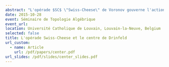 ```yaml
---
abstract: "L'opérade $SC$ \"Swiss-Cheese\" de Voronov gouverne l'action d'une algèbre $D\_2$ sur une algèbre $D\_1$, où $D\_n$ est l'opérade des petits $n$-disques. Dans cet exposé, j'expliquerai comment obtenir une opérade faiblement équivalente au groupoïde fondamental de $SC$ : un premier modèle en groupoïdes qui fait intervenir le centre de Drinfeld des catégories monoïdales, et un second modèle rationel qui utilise un associateur de Drinfeld. On comparera ce second modèle à l'opérade déduite de l'homologie $H(SC)$, la différence étant expliquée par la non-formalité de $SC$."
date: 2015-10-28
event: Séminaire de Topologie Algébrique
event_url:
location: Université Catholique de Louvain, Louvain-la-Neuve, Belgium
selected: false
title: L'opérade Swiss-Cheese et le centre de Drinfeld
url_custom:
  - name: Article
    url: /pdf/papers/center.pdf
url_slides: /pdf/slides/center_slides.pdf
---
```

